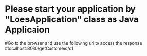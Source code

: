 # Please start your application by "LoesApplication" class as Java Applicaion 
#Go to the browser and use the following url to access the response 
#localhost:8080/getCustomers/c1
